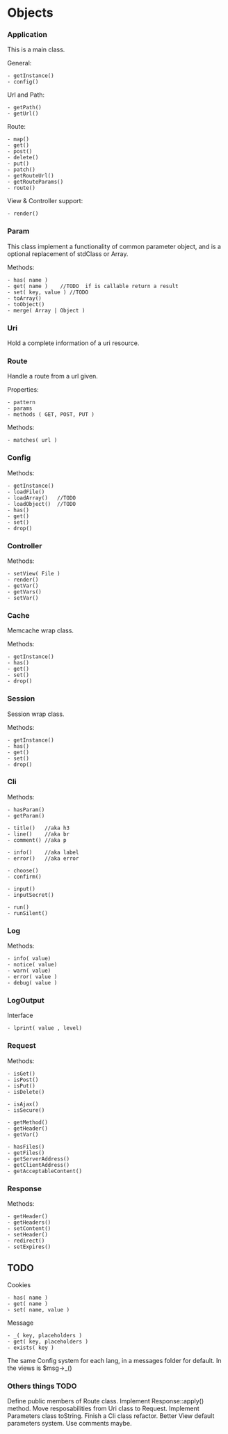 
Objects
=======

### Application

This is a main class. 

General:

	- getInstance()
	- config()

Url and Path:

	- getPath()
	- getUrl()		

Route:

	- map()
	- get()
	- post()
	- delete()
	- put()
	- patch()
	- getRouteUrl()
	- getRouteParams()	
	- route()
	
View & Controller support:

	- render()
	
### Param

This class implement a functionality of common parameter object, and is a optional replacement of stdClass or Array.

Methods:

    - has( name )
    - get( name )    //TODO  if is callable return a result
    - set( key, value ) //TODO
	- toArray()
	- toObject()
	- merge( Array | Object )

### Uri

Hold a complete information of a uri resource.

### Route

Handle a route from a url given.

Properties:

    - pattern
    - params
    - methods ( GET, POST, PUT )

Methods:
    
    - matches( url )

### Config

Methods:

	- getInstance()	
	- loadFile()
	- loadArray()   //TODO
	- loadObject()  //TODO
	- has()
	- get()
	- set()
	- drop()

### Controller

Methods:

	- setView( File )
	- render()
	- getVar()
	- getVars()
	- setVar()

### Cache

Memcache wrap class.

Methods:

    - getInstance()
    - has()
	- get()
	- set()
	- drop()

### Session

Session wrap class.

Methods:

    - getInstance()
    - has()
	- get()
	- set()
	- drop()

	
### Cli

Methods:

    - hasParam()
    - getParam()
    
    - title()   //aka h3
    - line()    //aka br
    - comment() //aka p

    - info()    //aka label 
    - error()   //aka error
    
    - choose()
    - confirm()
    
    - input()
    - inputSecret()
    
    - run()
    - runSilent()

### Log

Methods:

    - info( value)
    - notice( value)
    - warn( value)
    - error( value )
    - debug( value )
    
### LogOutput

Interface

    - lprint( value , level)
    
### Request

Methods:

    - isGet()
    - isPost()    
    - isPut()
    - isDelete()
    
    - isAjax()
    - isSecure()
    
    - getMethod()    
    - getHeader()
    - getVar()
    
    - hasFiles()
    - getFiles()    
    - getServerAddress()
    - getClientAddress()
    - getAcceptableContent()
    
### Response

Methods:

    - getHeader()
    - getHeaders()
    - setContent()
    - setHeader()
    - redirect()
    - setExpires()
    
    
## TODO

    
Cookies

    - has( name )
    - get( name ) 
    - set( name, value )
    
Message

    - _( key, placeholders )
    - get( key, placeholders )
    - exists( key )

The same Config system for each lang, in a messages folder for default.
In the views is $msg->_()


### Others things TODO

Define public members of Route class.
Implement Response::apply() method.
Move resposabilities from Uri class to Request.
Implement Parameters class toString.
Finish a Cli class refactor.
Better View default parameters system. Use comments maybe.